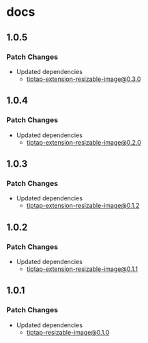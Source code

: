 # docs

## 1.0.5

### Patch Changes

- Updated dependencies
  - tiptap-extension-resizable-image@0.3.0

## 1.0.4

### Patch Changes

- Updated dependencies
  - tiptap-extension-resizable-image@0.2.0

## 1.0.3

### Patch Changes

- Updated dependencies
  - tiptap-extension-resizable-image@0.1.2

## 1.0.2

### Patch Changes

- Updated dependencies
  - tiptap-extension-resizable-image@0.1.1

## 1.0.1

### Patch Changes

- Updated dependencies
  - tiptap-resizable-image@0.1.0
